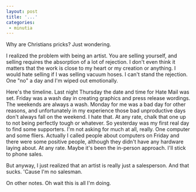 ```yaml
---
layout: post
title: '...'
categories:
 - minutia
---
```


Why are Christians pricks? Just wondering.

I realized the problem with being an artist. You are selling yourself, and selling requires the absorption of a lot of rejection. I don't even think it matters that the work is close to my heart or my creation or anything. I would hate selling if I was selling vacuum hoses. I can't stand the rejection. One "no" a day and I'm wiped out emotionally. 

Here's the timeline. Last night Thursday the date and time for Hate Mail was set. Friday was a wash day in creating graphics and press release wordings. The weekends are always a wash. Monday for me was a bad day for other reasons, and unfortunately in my experience those bad unproductive days don't always fall on the weekend. I hate that. At any rate, chalk that one up to not being perfectly tough or whatever. So yesterday was my first real day to find some supporters. I'm not asking for much at all, really. One computer and some fliers.  Actually I called people about computers on Friday and there were some positive people, although they didn't have any hardware laying about. At any rate. Maybe it's been the in-person approach. I'll stick to phone sales.

But anyway, I just realized that an artist is really just a salesperson. And that sucks. 'Cause I'm no salesman.

On other notes. Oh wait this is all I'm doing.
